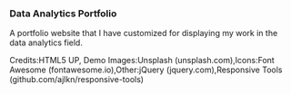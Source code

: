 ### Data Analytics Portfolio 

A portfolio website that I have customized for displaying my work in the data analytics field.

Credits:HTML5 UP, Demo Images:Unsplash (unsplash.com),Icons:Font Awesome (fontawesome.io),Other:jQuery (jquery.com),Responsive Tools (github.com/ajlkn/responsive-tools)
